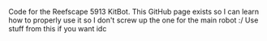 Code for the Reefscape 5913 KitBot.
This GitHub page exists so I can learn how to properly use it so I don't screw up the one for the main robot :/
Use stuff from this if you want idc
